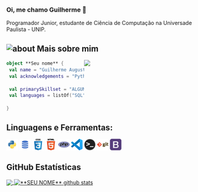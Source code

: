 ### Oi, me chamo Guilherme 👋

Programador Junior, estudante de Ciência de Computação na Universade Paulista - UNIP.

## <img width="45" alt="about" src="https://raw.github.com/elizarov/elizarov/master/about.png"> Mais sobre mim

<img align="right" width="300" src="https://i2.wp.com/allhtaccess.info/wp-content/uploads/2018/03/programming.gif?fit=1281%2C716&ssl=1" />

```kotlin
object **Seu nome** {
 val name = "Guilherme Augusto de Oliveira Leão"
 val acknowledgements = "Python + SQL"
 
 val primarySkillset = "ALGUMAS HABILIDADES"
 val languages = listOf("SQL", "Python", "HTML", "CSS", "JAVA") 

}
```

## **Linguagens e Ferramentas:**  

<code><img height="30" src="https://raw.githubusercontent.com/github/explore/80688e429a7d4ef2fca1e82350fe8e3517d3494d/topics/python/python.png"></code>
<code><img height="30" src="https://raw.githubusercontent.com/github/explore/80688e429a7d4ef2fca1e82350fe8e3517d3494d/topics/sql/sql.png"></code>
<code><img height="30" src="https://raw.githubusercontent.com/github/explore/80688e429a7d4ef2fca1e82350fe8e3517d3494d/topics/css/css.png"></code>
<code><img height="30" src="https://raw.githubusercontent.com/github/explore/80688e429a7d4ef2fca1e82350fe8e3517d3494d/topics/html/html.png"></code>
<code><img height="30" src="https://raw.githubusercontent.com/github/explore/80688e429a7d4ef2fca1e82350fe8e3517d3494d/topics/php/php.png"></code>
<code><img height="30" src="https://raw.githubusercontent.com/github/explore/80688e429a7d4ef2fca1e82350fe8e3517d3494d/topics/visual-studio-code/visual-studio-code.png"></code>
<code><img height="30" src="https://raw.githubusercontent.com/github/explore/80688e429a7d4ef2fca1e82350fe8e3517d3494d/topics/terminal/terminal.png"></code>
<code><img height="30" src="https://raw.githubusercontent.com/github/explore/80688e429a7d4ef2fca1e82350fe8e3517d3494d/topics/git/git.png"></code>
<code><img height="30" src="https://raw.githubusercontent.com/github/explore/80688e429a7d4ef2fca1e82350fe8e3517d3494d/topics/bootstrap/bootstrap.png"></code>

## **GitHub Estatísticas**

<a href="https://github.com/guilhermeleao11">
  <img align="center" src="https://github-readme-stats.vercel.app/api/top-langs/?username=guilhermeleao11&theme=dracula&hide_langs_below=1" />
</a>

<a href="https://github.com/guilhermeleao11">
 <img align="center" src="https://github-readme-stats.vercel.app/api?username=guilhermeleao11&show_icons=true&theme=dracula&line_height=27" alt="**SEU NOME** github stats"/>
</a>

[linkedin]: https://www.linkedin.com/in/guilherme-le%C3%A3o-772653186/
<br>



